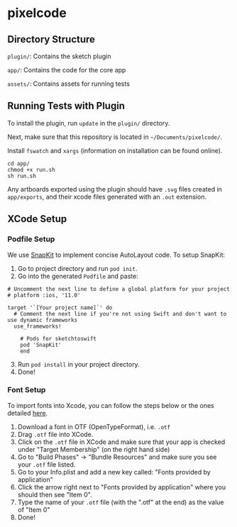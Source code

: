 # pixelcode

## Directory Structure

`plugin/`: Contains the sketch plugin

`app/`: Contains the code for the core app

`assets/`: Contains assets for running tests

## Running Tests with Plugin

To install the plugin, run `update` in the `plugin/` directory.

Next, make sure that this repository is located in `~/Documents/pixelcode/`.

Install `fswatch` and `xargs` (information on installation can be found online).

```
cd app/
chmod +x run.sh
sh run.sh
```

Any artboards exported using the plugin should have `.svg` files created in `app/exports`, and their xcode files generated with an `.out` extension.

## XCode Setup

### Podfile Setup
We use [SnapKit](http://snapkit.io/) to implement concise AutoLayout code. To setup SnapKit:

1. Go to project directory and run `pod init`.
2. Go into the generated `Podfile` and paste:
```
# Uncomment the next line to define a global platform for your project
# platform :ios, '11.0'

target '`[Your project name]`' do
  # Comment the next line if you're not using Swift and don't want to use dynamic frameworks
  use_frameworks!

    # Pods for sketchtoswift
    pod 'SnapKit'
    end
```
3. Run `pod install` in your project directory.
4. Done!

### Font Setup
To import fonts into Xcode, you can follow the steps below or the ones detailed [here](https://medium.com/yay-its-erica/how-to-import-fonts-into-xcode-swift-3-f0de7e921ef8
).

1. Download a font in OTF (OpenTypeFormat), i.e. `.otf`
2. Drag `.otf` file into XCode.
3. Click on the `.otf` file in XCode and make sure that your app is checked under "Target Membership" (on the right hand side)
4. Go to "Build Phases" -> "Bundle Resources" and make sure you see your `.otf` file listed.
5. Go to your Info.plist and add a new key called: "Fonts provided by application"
6. Click the arrow right next to "Fonts provided by application" where you should then see "Item 0". 
7. Type the name of your `.otf` file (with the ".otf" at the end) as the value of "Item 0"
8. Done!

